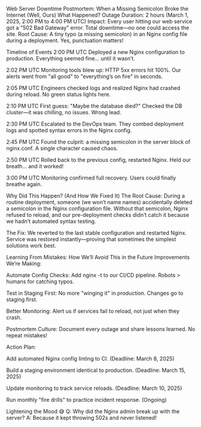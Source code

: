 Web Server Downtime Postmortem: When a Missing Semicolon Broke the Internet (Well, Ours)
What Happened?
Outage Duration: 2 hours (March 1, 2025, 2:00 PM to 4:00 PM UTC)
Impact: Every user hitting our web service got a "502 Bad Gateway" error. Total downtime—no one could access the site.
Root Cause: A tiny typo (a missing semicolon) in an Nginx config file during a deployment. Yes, punctuation matters!

Timeline of Events
2:00 PM UTC
Deployed a new Nginx configuration to production. Everything seemed fine… until it wasn’t.

2:02 PM UTC
Monitoring tools blew up: HTTP 5xx errors hit 100%. Our alerts went from "all good" to "everything’s on fire" in seconds.

2:05 PM UTC
Engineers checked logs and realized Nginx had crashed during reload. No green status lights here.

2:10 PM UTC
First guess: "Maybe the database died?" Checked the DB cluster—it was chilling, no issues. Wrong lead.

2:30 PM UTC
Escalated to the DevOps team. They combed deployment logs and spotted syntax errors in the Nginx config.

2:45 PM UTC
Found the culprit: a missing semicolon in the server block of nginx.conf. A single character caused chaos.

2:50 PM UTC
Rolled back to the previous config, restarted Nginx. Held our breath… and it worked!

3:00 PM UTC
Monitoring confirmed full recovery. Users could finally breathe again.

Why Did This Happen? (And How We Fixed It)
The Root Cause:
During a routine deployment, someone (we won’t name names) accidentally deleted a semicolon in the Nginx configuration file. Without that semicolon, Nginx refused to reload, and our pre-deployment checks didn’t catch it because we hadn’t automated syntax testing.

The Fix:
We reverted to the last stable configuration and restarted Nginx. Service was restored instantly—proving that sometimes the simplest solutions work best.

Learning From Mistakes: How We’ll Avoid This in the Future
Improvements We’re Making:

Automate Config Checks: Add nginx -t to our CI/CD pipeline. Robots > humans for catching typos.

Test in Staging First: No more "winging it" in production. Changes go to staging first.

Better Monitoring: Alert us if services fail to reload, not just when they crash.

Postmortem Culture: Document every outage and share lessons learned. No repeat mistakes!

Action Plan:

Add automated Nginx config linting to CI. (Deadline: March 8, 2025)

Build a staging environment identical to production. (Deadline: March 15, 2025)

Update monitoring to track service reloads. (Deadline: March 10, 2025)

Run monthly "fire drills" to practice incident response. (Ongoing)

Lightening the Mood 😅
Q: Why did the Nginx admin break up with the server?
A: Because it kept throwing 502s and never listened!
